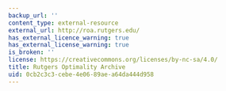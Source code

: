 ```yaml
---
backup_url: ''
content_type: external-resource
external_url: http://roa.rutgers.edu/
has_external_licence_warning: true
has_external_license_warning: true
is_broken: ''
license: https://creativecommons.org/licenses/by-nc-sa/4.0/
title: Rutgers Optimality Archive
uid: 0cb2c3c3-cebe-4e06-89ae-a64da444d958
---
```

